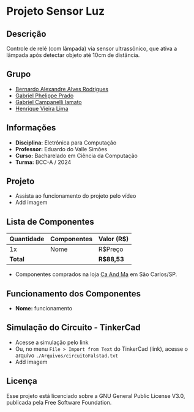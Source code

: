 # Projeto Sensor Luz

## Descrição
Controle de relé (com lâmpada) via sensor ultrassônico, que ativa a lâmpada após detectar objeto até 10cm de distância.

## Grupo
 - [Bernardo Alexandre Alves Rodrigues](mailto:bernardorodrigues@usp.br)
 - [Gabriel Phelippe Prado](mailto:gabriel.phelippe@usp.br)
 - [Gabriel Campanelli Iamato](mailto:gabriel.c.iamato@usp.br)
 - [Henrique Vieira Lima](mailto:vieira.henrique@usp.br)

## Informações
 - **Disciplina:** Eletrônica para Computação
 - **Professor:** Eduardo do Valle Simões
 - **Curso:** Bacharelado em Ciência da Computação
 - **Turma:** BCC-A / 2024 

## Projeto
 - Assista ao funcionamento do projeto pelo vídeo
 - Add imagem

## Lista de Componentes
| Quantidade | Componentes        | Valor (R$) |
|----|---------------|------------|
| 1x | Nome                | R$Preço |
| **Total** |                 | **R$88,53** |

 - Componentes comprados na loja [Ca And Ma](https://www.caandma.com.br/) em São Carlos/SP.

## Funcionamento dos Componentes
 - **Nome:** funcionamento

## Simulação do Circuito - TinkerCad
 - Acesse a simulação pelo link
 - Ou, no menu `File > Import from Text` do TinkerCad (link), acesse o arquivo `./Arquivos/circuitoFalstad.txt`
 - Add imagem

## Licença
Esse projeto está licenciado sobre a GNU General Public License V3.0, publicada pela Free Software Foundation.
